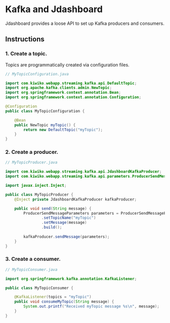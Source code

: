 # Kafka and Jdashboard
Jdashboard provides a loose API to set up Kafka producers and consumers.

## Instructions
### 1. Create a topic.
Topics are programmatically created via configuration files.

```java
// MyTopicConfiguration.java

import com.kiwiko.webapp.streaming.kafka.api.DefaultTopic;
import org.apache.kafka.clients.admin.NewTopic;
import org.springframework.context.annotation.Bean;
import org.springframework.context.annotation.Configuration;

@Configuration
public class MyTopicConfiguration {

    @Bean
    public NewTopic myTopic() {
        return new DefaultTopic("myTopic");
    }
}
```

### 2. Create a producer.

```java
// MyTopicProducer.java

import com.kiwiko.webapp.streaming.kafka.api.JdashboardKafkaProducer;
import com.kiwiko.webapp.streaming.kafka.api.parameters.ProducerSendMessageParameters;

import javax.inject.Inject;

public class MyTopicProducer {
    @Inject private JdashboardKafkaProducer kafkaProducer;

    public void send(String message) {
        ProducerSendMessageParameters parameters = ProducerSendMessageParameters.newBuilder()
                .setTopicName("myTopic")
                .setMessage(message)
                .build();
        
        kafkaProducer.sendMessage(parameters);
    }
}
```

### 3. Create a consumer.

```java
// MyTopicConsumer.java

import org.springframework.kafka.annotation.KafkaListener;

public class MyTopicConsumer {

    @KafkaListener(topics = "myTopic")
    public void consumeMyTopic(String message) {
        System.out.printf("Received myTopic message %s\n", message);
    }
}
```